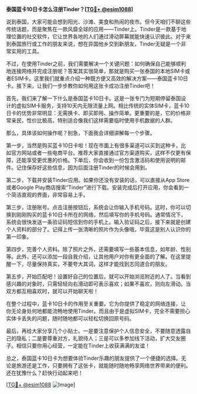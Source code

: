 **泰国蓝卡10日卡怎么注册Tinder？[[TG💪+ @esim1088](https://t.me/s/esim1088)]**

说到泰国，大家可能会想到阳光、沙滩、美食和热闹的夜市。但今天咱们不聊这些传统话题，而是聚焦在一款风靡全球的应用——Tinder上。Tinder是一款基于地理位置的社交软件，它让世界各地的人们通过滑动屏幕就能快速认识彼此。对于来到泰国旅行或工作的朋友来说，想在异国他乡交到新朋友，Tinder无疑是一个非常实用的工具。

不过，在使用Tinder之前，我们需要解决一个关键问题：如何确保自己能够顺利地连接网络并完成注册呢？答案其实很简单，那就是购买一张泰国的本地SIM卡或者ESIM卡。这里我们就重点介绍一种既方便又高效的解决方案——泰国蓝卡10日卡。接下来，让我们一步步教你如何用这张卡成功注册Tinder吧！

首先，我们来了解一下什么是泰国蓝卡10日卡。这是一张专门为短期停留泰国设计的虚拟SIM卡服务，支持10天内无限流量上网。相比传统的实体SIM卡，蓝卡10日卡的优势非常明显：无需换卡、即买即用、操作简单。更重要的是，它的价格非常亲民，性价比极高，特别适合像我们这样需要临时使用手机数据的人群。

那么，具体该如何操作呢？别急，下面我会详细讲解每一个步骤。

第一步，当然是购买蓝卡10日卡啦！现在市面上有很多渠道可以买到这种卡，比如官方网站或者一些电商平台。推荐大家直接通过官方渠道购买，这样不仅更有保障，还能享受更优惠的价格。下单后，你会收到一份包含激活码和使用说明的邮件。记住保存好这些信息，因为后面注册Tinder的时候会用到。

第二步，下载并安装Tinder应用。如果你还没有安装的话，可以直接从App Store或者Google Play商店搜索“Tinder”进行下载。安装完成后打开应用，你会看到一个简洁直观的界面，非常容易上手。

第三步，注册账号。点击注册按钮后，系统会让你输入手机号码。这时，你可以切换到刚刚购买的蓝卡10日卡所在的网络，然后填写你的手机号码。通常情况下，系统会很快发送一条验证码短信到你的手机上。输入验证码之后，接下来就是创建个人资料的部分了。记得上传一张清晰的照片作为头像哦，毕竟这是别人认识你的第一印象。

第四步，完善个人资料。除了照片之外，还需要填写一些基本信息，如年龄、性别等。此外，还可以添加一段自我介绍，让其他用户对你有更全面的了解。在这里提醒一下，尽量保持真实，不要夸大其词，这样才能找到志同道合的朋友。

第五步，开始匹配吧！设置好自己的位置后，就可以开始浏览附近的人了。当看到感兴趣的对象时，只需轻轻向右滑动即可表示喜欢；如果不喜欢，则向左滑动。当双方都互相喜欢时，就可以开始聊天啦！

在整个过程中，蓝卡10日卡的作用至关重要。它为你提供了稳定的网络连接，让你无论身处何地都能流畅地使用Tinder。而且由于是虚拟SIM卡，完全不需要担心实体卡丢失的问题，随时随地都可以轻松切换回原号码。

最后，再给大家分享几个小贴士。一是要注意保护个人信息安全，不要随意透露自己的隐私；二是要尊重对方，礼貌待人；三是可以多参加线下活动，扩大交友圈子。相信只要你用心经营，一定能在Tinder上收获满满的友谊！

总之，泰国蓝卡10日卡为想要体验Tinder乐趣的朋友提供了一个便捷的选择。无论是旅游还是工作，只要拥有了这张卡，就能随时随地畅享网络世界带来的便利。还在犹豫什么？赶快行动起来吧！

[[TG💪+ @esim1088](https://t.me/s/esim1088) ![Image](https://i.postimg.cc/4NQfJmqS/Snipaste-2025-05-13-00-14-12.png)]